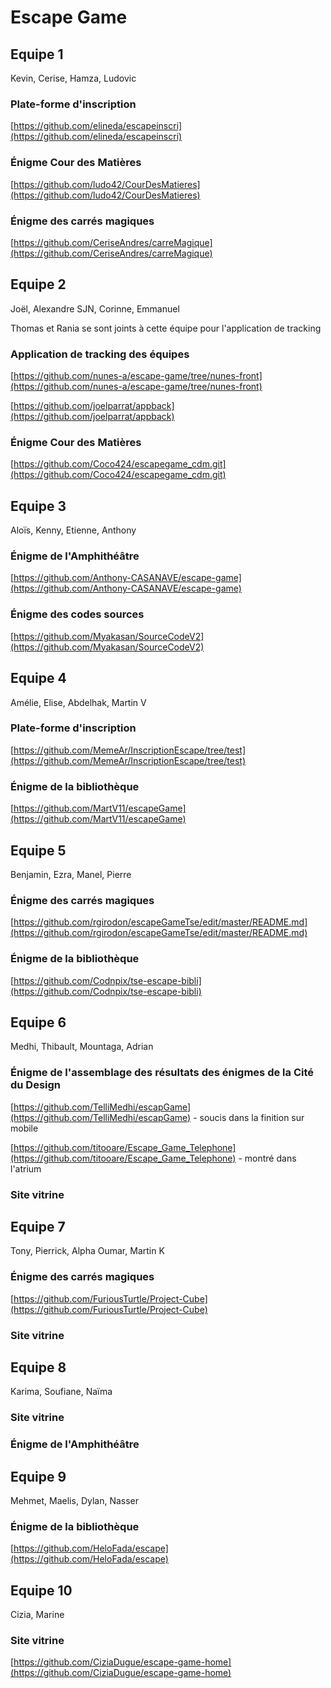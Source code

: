 # Escape Game

## Equipe 1

Kevin, Cerise, Hamza, Ludovic

### Plate-forme d'inscription

[https://github.com/elineda/escapeinscri](https://github.com/elineda/escapeinscri)

### Énigme Cour des Matières

[https://github.com/ludo42/CourDesMatieres](https://github.com/ludo42/CourDesMatieres)

### Énigme des carrés magiques

[https://github.com/CeriseAndres/carreMagique](https://github.com/CeriseAndres/carreMagique)

## Equipe 2

Joël, Alexandre SJN, Corinne, Emmanuel

Thomas et Rania se sont joints à cette équipe pour l'application de tracking

### Application de tracking des équipes

[https://github.com/nunes-a/escape-game/tree/nunes-front](https://github.com/nunes-a/escape-game/tree/nunes-front)

[https://github.com/joelparrat/appback](https://github.com/joelparrat/appback)

### Énigme Cour des Matières

[https://github.com/Coco424/escapegame_cdm.git](https://github.com/Coco424/escapegame_cdm.git)

## Equipe 3

Aloïs, Kenny, Etienne, Anthony

### Énigme de l'Amphithéâtre

[https://github.com/Anthony-CASANAVE/escape-game](https://github.com/Anthony-CASANAVE/escape-game)

### Énigme des codes sources

[https://github.com/Myakasan/SourceCodeV2](https://github.com/Myakasan/SourceCodeV2)

## Equipe 4

Amélie, Elise, Abdelhak, Martin V

### Plate-forme d'inscription

[https://github.com/MemeAr/InscriptionEscape/tree/test](https://github.com/MemeAr/InscriptionEscape/tree/test)

### Énigme de la bibliothèque

[https://github.com/MartV11/escapeGame](https://github.com/MartV11/escapeGame)

## Equipe 5

Benjamin, Ezra, Manel, Pierre

### Énigme des carrés magiques

[https://github.com/rgirodon/escapeGameTse/edit/master/README.md](https://github.com/rgirodon/escapeGameTse/edit/master/README.md)

### Énigme de la bibliothèque

[https://github.com/Codnpix/tse-escape-bibli](https://github.com/Codnpix/tse-escape-bibli)

## Equipe 6

Medhi, Thibault, Mountaga, Adrian

### Énigme de l'assemblage des résultats des énigmes de la Cité du Design

[https://github.com/TelliMedhi/escapGame](https://github.com/TelliMedhi/escapGame) - soucis dans la finition sur mobile

[https://github.com/titooare/Escape_Game_Telephone](https://github.com/titooare/Escape_Game_Telephone) - montré dans l'atrium

### Site vitrine

## Equipe 7

Tony, Pierrick, Alpha Oumar, Martin K

### Énigme des carrés magiques

[https://github.com/FuriousTurtle/Project-Cube](https://github.com/FuriousTurtle/Project-Cube)

### Site vitrine

## Equipe 8

Karima, Soufiane, Naïma

### Site vitrine

### Énigme de l'Amphithéâtre

## Equipe 9

Mehmet, Maelis, Dylan, Nasser

### Énigme de la bibliothèque

[https://github.com/HeloFada/escape](https://github.com/HeloFada/escape)

## Equipe 10

Cizia, Marine

### Site vitrine

[https://github.com/CiziaDugue/escape-game-home](https://github.com/CiziaDugue/escape-game-home)


